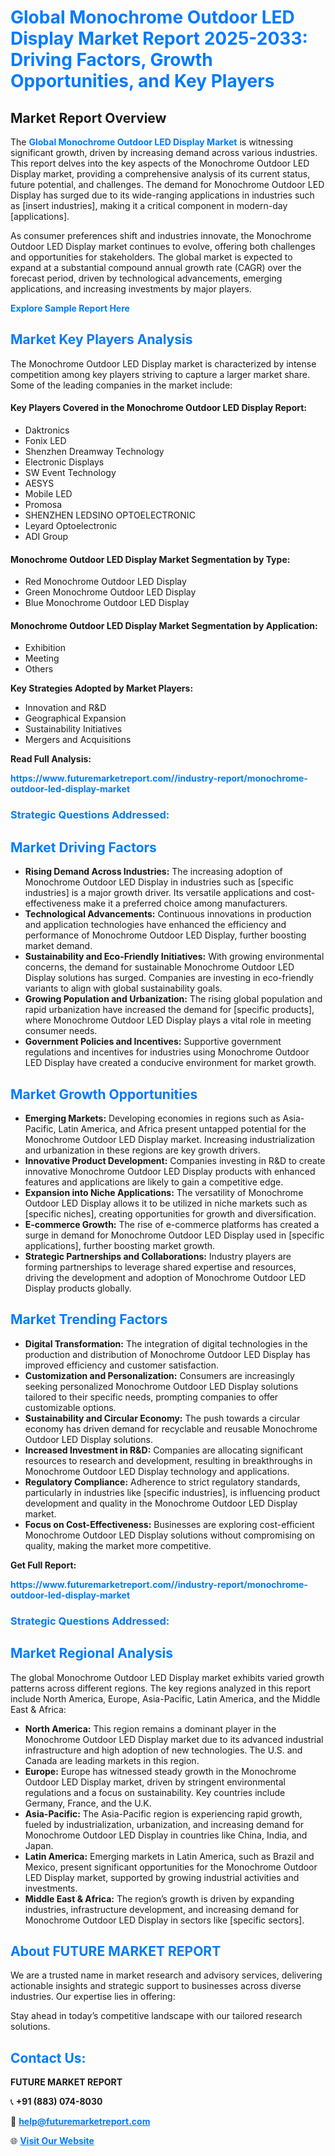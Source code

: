<h1 style="color: #007BFF;">Global Monochrome Outdoor LED Display Market Report 2025-2033: Driving Factors, Growth Opportunities, and Key Players</h1>

<section id="overview">
<h2>Market Report Overview</h2>
<p>The <a href="https://www.futuremarketreport.com//industry-report/monochrome-outdoor-led-display-market" style="color: #007BFF; text-decoration: none;"><strong>Global Monochrome Outdoor LED Display Market</strong></a> is witnessing significant growth, driven by increasing demand across various industries. This report delves into the key aspects of the Monochrome Outdoor LED Display market, providing a comprehensive analysis of its current status, future potential, and challenges. The demand for Monochrome Outdoor LED Display has surged due to its wide-ranging applications in industries such as [insert industries], making it a critical component in modern-day [applications].</p>
<p>As consumer preferences shift and industries innovate, the Monochrome Outdoor LED Display market continues to evolve, offering both challenges and opportunities for stakeholders. The global market is expected to expand at a substantial compound annual growth rate (CAGR) over the forecast period, driven by technological advancements, emerging applications, and increasing investments by major players.</p>
</section>

<section id="overview">
<p><a href="https://www.futuremarketreport.com//request-sample/reportId=76400" style="color: #007BFF; text-decoration: none;"><strong>Explore Sample Report Here</strong></a></p>
</section>

<section id="key-players">
<h2 style="color: #007BFF;">Market Key Players Analysis</h2>
<p>The Monochrome Outdoor LED Display market is characterized by intense competition among key players striving to capture a larger market share. Some of the leading companies in the market include:</p>
<h4>Key Players Covered in the Monochrome Outdoor LED Display Report:</h4>
<ul><li>Daktronics</li><li>Fonix LED</li><li>Shenzhen Dreamway Technology</li><li>Electronic Displays</li><li>SW Event Technology</li><li>AESYS</li><li>Mobile LED</li><li>Promosa</li><li>SHENZHEN LEDSINO OPTOELECTRONIC</li><li>Leyard Optoelectronic</li><li>ADI Group</li></ul>
<h4>Monochrome Outdoor LED Display Market Segmentation by Type:</h4>
<ul><li>Red Monochrome Outdoor LED Display</li><li>Green Monochrome Outdoor LED Display</li><li>Blue Monochrome Outdoor LED Display</li></ul>

<h4>Monochrome Outdoor LED Display Market Segmentation by Application:</h4>
<ul><li>Exhibition</li><li>Meeting</li><li>Others</li></ul>
<p><strong>Key Strategies Adopted by Market Players:</strong></p>
<ul>
<li>Innovation and R&D</li>
<li>Geographical Expansion</li>
<li>Sustainability Initiatives</li>
<li>Mergers and Acquisitions</li>
</ul>
</section>

<section>
<p><strong>Read Full Analysis: </strong></p><a href="https://www.futuremarketreport.com//industry-report/monochrome-outdoor-led-display-market" style="color: #007BFF; text-decoration: none;"><strong>https://www.futuremarketreport.com//industry-report/monochrome-outdoor-led-display-market</strong></a>
<h3 style="color: #007BFF;">Strategic Questions Addressed:</h3>
</section>

<section id="driving-factors">
<h2 style="color: #007BFF;">Market Driving Factors</h2>
<ul>
<li><strong>Rising Demand Across Industries:</strong> The increasing adoption of Monochrome Outdoor LED Display in industries such as [specific industries] is a major growth driver. Its versatile applications and cost-effectiveness make it a preferred choice among manufacturers.</li>
<li><strong>Technological Advancements:</strong> Continuous innovations in production and application technologies have enhanced the efficiency and performance of Monochrome Outdoor LED Display, further boosting market demand.</li>
<li><strong>Sustainability and Eco-Friendly Initiatives:</strong> With growing environmental concerns, the demand for sustainable Monochrome Outdoor LED Display solutions has surged. Companies are investing in eco-friendly variants to align with global sustainability goals.</li>
<li><strong>Growing Population and Urbanization:</strong> The rising global population and rapid urbanization have increased the demand for [specific products], where Monochrome Outdoor LED Display plays a vital role in meeting consumer needs.</li>
<li><strong>Government Policies and Incentives:</strong> Supportive government regulations and incentives for industries using Monochrome Outdoor LED Display have created a conducive environment for market growth.</li>
</ul>
</section>

<section id="growth-opportunities">
<h2 style="color: #007BFF;">Market Growth Opportunities</h2>
<ul>
<li><strong>Emerging Markets:</strong> Developing economies in regions such as Asia-Pacific, Latin America, and Africa present untapped potential for the Monochrome Outdoor LED Display market. Increasing industrialization and urbanization in these regions are key growth drivers.</li>
<li><strong>Innovative Product Development:</strong> Companies investing in R&D to create innovative Monochrome Outdoor LED Display products with enhanced features and applications are likely to gain a competitive edge.</li>
<li><strong>Expansion into Niche Applications:</strong> The versatility of Monochrome Outdoor LED Display allows it to be utilized in niche markets such as [specific niches], creating opportunities for growth and diversification.</li>
<li><strong>E-commerce Growth:</strong> The rise of e-commerce platforms has created a surge in demand for Monochrome Outdoor LED Display used in [specific applications], further boosting market growth.</li>
<li><strong>Strategic Partnerships and Collaborations:</strong> Industry players are forming partnerships to leverage shared expertise and resources, driving the development and adoption of Monochrome Outdoor LED Display products globally.</li>
</ul>
</section>

<section id="trending-factors">
<h2 style="color: #007BFF;">Market Trending Factors</h2>
<ul>
<li><strong>Digital Transformation:</strong> The integration of digital technologies in the production and distribution of Monochrome Outdoor LED Display has improved efficiency and customer satisfaction.</li>
<li><strong>Customization and Personalization:</strong> Consumers are increasingly seeking personalized Monochrome Outdoor LED Display solutions tailored to their specific needs, prompting companies to offer customizable options.</li>
<li><strong>Sustainability and Circular Economy:</strong> The push towards a circular economy has driven demand for recyclable and reusable Monochrome Outdoor LED Display solutions.</li>
<li><strong>Increased Investment in R&D:</strong> Companies are allocating significant resources to research and development, resulting in breakthroughs in Monochrome Outdoor LED Display technology and applications.</li>
<li><strong>Regulatory Compliance:</strong> Adherence to strict regulatory standards, particularly in industries like [specific industries], is influencing product development and quality in the Monochrome Outdoor LED Display market.</li>
<li><strong>Focus on Cost-Effectiveness:</strong> Businesses are exploring cost-efficient Monochrome Outdoor LED Display solutions without compromising on quality, making the market more competitive.</li>
</ul>
</section>

<section>
<p><strong>Get Full Report: </strong></p><a href="https://www.futuremarketreport.com//industry-report/monochrome-outdoor-led-display-market" style="color: #007BFF; text-decoration: none;"><strong>https://www.futuremarketreport.com//industry-report/monochrome-outdoor-led-display-market</strong></a>
<h3 style="color: #007BFF;">Strategic Questions Addressed:</h3>
</section>


<section id="regional-analysis">
<h2 style="color: #007BFF;">Market Regional Analysis</h2>
<p>The global Monochrome Outdoor LED Display market exhibits varied growth patterns across different regions. The key regions analyzed in this report include North America, Europe, Asia-Pacific, Latin America, and the Middle East & Africa:</p>
<ul>
<li><strong>North America:</strong> This region remains a dominant player in the Monochrome Outdoor LED Display market due to its advanced industrial infrastructure and high adoption of new technologies. The U.S. and Canada are leading markets in this region.</li>
<li><strong>Europe:</strong> Europe has witnessed steady growth in the Monochrome Outdoor LED Display market, driven by stringent environmental regulations and a focus on sustainability. Key countries include Germany, France, and the U.K.</li>
<li><strong>Asia-Pacific:</strong> The Asia-Pacific region is experiencing rapid growth, fueled by industrialization, urbanization, and increasing demand for Monochrome Outdoor LED Display in countries like China, India, and Japan.</li>
<li><strong>Latin America:</strong> Emerging markets in Latin America, such as Brazil and Mexico, present significant opportunities for the Monochrome Outdoor LED Display market, supported by growing industrial activities and investments.</li>
<li><strong>Middle East & Africa:</strong> The region’s growth is driven by expanding industries, infrastructure development, and increasing demand for Monochrome Outdoor LED Display in sectors like [specific sectors].</li>
</ul>
</section>

<footer>
<h2 style="color: #007BFF;">About FUTURE MARKET REPORT</h2>
<p>We are a trusted name in market research and advisory services, delivering actionable insights and strategic support to businesses across diverse industries. Our expertise lies in offering:</p>

<p>Stay ahead in today’s competitive landscape with our tailored research solutions.</p>

<h2 style="color: #007BFF;">Contact Us:</h2>
<p><strong>FUTURE MARKET REPORT</strong></p>
<p>📞 <strong>+91 (883) 074-8030</strong></p>
<p>📧 <strong><a href="mailto:help@futuremarketreport.com" style="color: #007BFF;">help@futuremarketreport.com</a></strong></p>
<p>🌐 <strong><a href="https://www.futuremarketreport.com/" style="color: #007BFF;">Visit Our Website</a></strong></p>
</footer>
